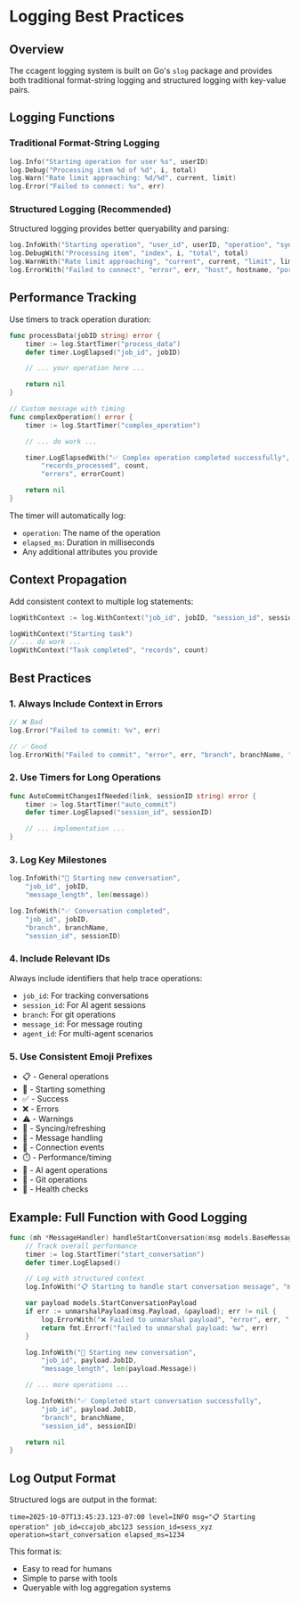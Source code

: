 # Logging Best Practices

## Overview

The ccagent logging system is built on Go's `slog` package and provides both traditional format-string logging and structured logging with key-value pairs.

## Logging Functions

### Traditional Format-String Logging

```go
log.Info("Starting operation for user %s", userID)
log.Debug("Processing item %d of %d", i, total)
log.Warn("Rate limit approaching: %d/%d", current, limit)
log.Error("Failed to connect: %v", err)
```

### Structured Logging (Recommended)

Structured logging provides better queryability and parsing:

```go
log.InfoWith("Starting operation", "user_id", userID, "operation", "sync")
log.DebugWith("Processing item", "index", i, "total", total)
log.WarnWith("Rate limit approaching", "current", current, "limit", limit)
log.ErrorWith("Failed to connect", "error", err, "host", hostname, "port", port)
```

## Performance Tracking

Use timers to track operation duration:

```go
func processData(jobID string) error {
    timer := log.StartTimer("process_data")
    defer timer.LogElapsed("job_id", jobID)

    // ... your operation here ...

    return nil
}

// Custom message with timing
func complexOperation() error {
    timer := log.StartTimer("complex_operation")

    // ... do work ...

    timer.LogElapsedWith("✅ Complex operation completed successfully",
        "records_processed", count,
        "errors", errorCount)

    return nil
}
```

The timer will automatically log:
- `operation`: The name of the operation
- `elapsed_ms`: Duration in milliseconds
- Any additional attributes you provide

## Context Propagation

Add consistent context to multiple log statements:

```go
logWithContext := log.WithContext("job_id", jobID, "session_id", sessionID)

logWithContext("Starting task")
// ... do work ...
logWithContext("Task completed", "records", count)
```

## Best Practices

### 1. Always Include Context in Errors

```go
// ❌ Bad
log.Error("Failed to commit: %v", err)

// ✅ Good
log.ErrorWith("Failed to commit", "error", err, "branch", branchName, "session_id", sessionID)
```

### 2. Use Timers for Long Operations

```go
func AutoCommitChangesIfNeeded(link, sessionID string) error {
    timer := log.StartTimer("auto_commit")
    defer timer.LogElapsed("session_id", sessionID)

    // ... implementation ...
}
```

### 3. Log Key Milestones

```go
log.InfoWith("🚀 Starting new conversation",
    "job_id", jobID,
    "message_length", len(message))

log.InfoWith("✅ Conversation completed",
    "job_id", jobID,
    "branch", branchName,
    "session_id", sessionID)
```

### 4. Include Relevant IDs

Always include identifiers that help trace operations:
- `job_id`: For tracking conversations
- `session_id`: For AI agent sessions
- `branch`: For git operations
- `message_id`: For message routing
- `agent_id`: For multi-agent scenarios

### 5. Use Consistent Emoji Prefixes

- 📋 - General operations
- 🚀 - Starting something
- ✅ - Success
- ❌ - Errors
- ⚠️ - Warnings
- 🔄 - Syncing/refreshing
- 📨 - Message handling
- 🔌 - Connection events
- ⏱️ - Performance/timing
- 🤖 - AI agent operations
- 🌿 - Git operations
- 💓 - Health checks

## Example: Full Function with Good Logging

```go
func (mh *MessageHandler) handleStartConversation(msg models.BaseMessage, client *socket.Socket) error {
    // Track overall performance
    timer := log.StartTimer("start_conversation")
    defer timer.LogElapsed()

    // Log with structured context
    log.InfoWith("📋 Starting to handle start conversation message", "message_id", msg.ID)

    var payload models.StartConversationPayload
    if err := unmarshalPayload(msg.Payload, &payload); err != nil {
        log.ErrorWith("❌ Failed to unmarshal payload", "error", err, "message_id", msg.ID)
        return fmt.Errorf("failed to unmarshal payload: %w", err)
    }

    log.InfoWith("🚀 Starting new conversation",
        "job_id", payload.JobID,
        "message_length", len(payload.Message))

    // ... more operations ...

    log.InfoWith("✅ Completed start conversation successfully",
        "job_id", payload.JobID,
        "branch", branchName,
        "session_id", sessionID)

    return nil
}
```

## Log Output Format

Structured logs are output in the format:
```
time=2025-10-07T13:45:23.123-07:00 level=INFO msg="📋 Starting operation" job_id=ccajob_abc123 session_id=sess_xyz operation=start_conversation elapsed_ms=1234
```

This format is:
- Easy to read for humans
- Simple to parse with tools
- Queryable with log aggregation systems

